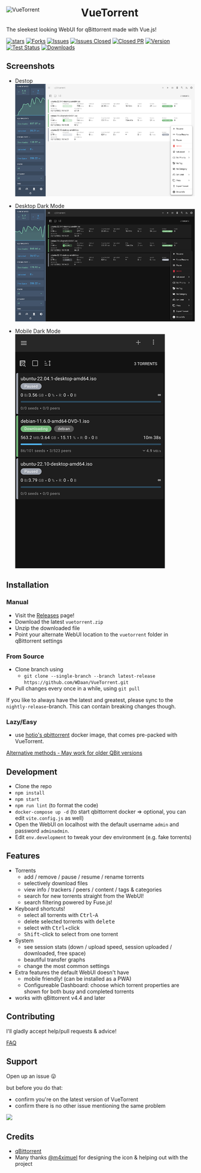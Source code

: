 <div>
  <img align="left" width="200" src="https://cdn.jsdelivr.net/gh/WDaan/VueTorrent/VueTorrent-logo.png " alt="VueTorrent"/>
  <h1>VueTorrent</h1>
  <p>The sleekest looking WebUI for qBittorrent made with Vue.js!</p>
  <p>
    <a href="https://img.shields.io/github/stars/WDaan/VueTorrent">
      <img src="https://img.shields.io/github/stars/WDaan/VueTorrent" alt="stars"/></a>
    <a href="https://img.shields.io/github/forks/WDaan/VueTorrent">
      <img src="https://img.shields.io/github/forks/WDaan/VueTorrent" alt="Forks"/></a>
    <a href="https://img.shields.io/github/issues/WDaan/VueTorrent">
      <img src="https://img.shields.io/github/issues/WDaan/VueTorrent" alt="Issues"/></a>
    <a href="https://img.shields.io/github/issues-closed/wdaan/vuetorrent">
      <img src="https://img.shields.io/github/issues-closed/WDaan/VueTorrent" alt="Issues Closed"/></a>
    <a href="https://img.shields.io/github/issues-pr-closed/wdaan/VueTorrent">
      <img src="https://img.shields.io/github/issues-pr-closed/wdaan/VueTorrent" alt="Closed PR"/></a>
    <a href="https://img.shields.io/github/v/release/wdaan/vuetorrent">
      <img src="https://img.shields.io/github/v/release/wdaan/vuetorrent" alt="Version"/></a>
    <a href="https://img.shields.io/github/workflow/status/wdaan/vuetorrent/Test%20Core%20Components">
      <img src="https://img.shields.io/github/workflow/status/wdaan/vuetorrent/Test%20Core%20Components" alt="Test Status"></a>
    <a href="https://img.shields.io/github/downloads/wdaan/vuetorrent/total">
      <img src="https://img.shields.io/github/downloads/wdaan/vuetorrent/total" alt="Downloads"></a>
  </p>
</div>

## Screenshots

+ Destop  
![](readme_assets/screenshot-desktop.png)  


+ Desktop Dark Mode  
![](readme_assets/screenshot-desktop-dark-mode.png)  


+ Mobile Dark Mode  
![](readme_assets/screenshot-mobile-dark-mode.png)  


## Installation

### Manual

- Visit the [Releases](https://github.com/WDaan/VueTorrent/releases) page!
- Download the latest `vuetorrent.zip`
- Unzip the downloaded file
- Point your alternate WebUI location to the `vuetorrent` folder in qBittorrent settings

### From Source

- Clone branch using
  - `git clone --single-branch --branch latest-release https://github.com/WDaan/VueTorrent.git`
- Pull changes every once in a while, using `git pull`

If you like to always have the latest and greatest, please sync to the `nightly-release`-branch. This can contain breaking changes though.

### Lazy/Easy

- use [hotio's qbittorrent](https://hotio.dev/containers/qbittorrent/) docker image, that comes pre-packed with VueTorrent.

[Alternative methods - May work for older QBit versions](../../wiki/Alternative_Installation_Methods)

## Development

- Clone the repo
- `npm install`
- `npm start`
- `npm run lint` (to format the code)
- `docker-compose up -d` (to start qbittorrent docker => optional, you can edit `vite.config.js` as well)
- Open the WebUI on localhost with the default username `admin` and password `adminadmin`.
- Edit `env.development` to tweak your dev environment (e.g. fake torrents)

## Features

- Torrents
  - add / remove / pause / resume / rename torrents
  - selectively download files
  - view info / trackers / peers / content / tags & categories
  - search for new torrents straight from the WebUI!
  - search filtering powered by Fuse.js!
- Keyboard shortcuts!
  - select all torrents with <kbd>Ctrl</kbd>-<kbd>A</kbd>
  - delete selected torrents with <kbd>delete</kbd>
  - select with <kbd>Ctrl</kbd>+click
  - <kbd>Shift</kbd>-click to select from one torrent
- System
  - see session stats (down / upload speed, session uploaded / downloaded, free space)
  - beautiful transfer graphs
  - change the most common settings
- Extra features the default WebUI doesn't have
  - mobile friendly! (can be installed as a PWA)
  - Configureable Dashboard: choose which torrent properties are shown for both busy and completed torrents
- works with qBittorrent v4.4 and later

## Contributing

I'll gladly accept help/pull requests & advice!

[FAQ](../../wiki/FAQ)

## Support

Open up an issue 😛

but before you do that:

- confirm you're on the latest version of VueTorrent
- confirm there is no other issue mentioning the same problem

<a href="https://www.buymeacoffee.com/wdaan"><img src="https://img.buymeacoffee.com/button-api/?text=Buy me a coffee&emoji=&slug=wdaan&button_colour=FFDD00&font_colour=000000&font_family=Arial&outline_colour=000000&coffee_colour=ffffff"></a>

## Credits

- [qBittorrent](https://github.com/qbittorrent/qBittorrent)
- Many thanks [@m4ximuel](https://github.com/m4ximuel) for designing the icon & helping out with the project
